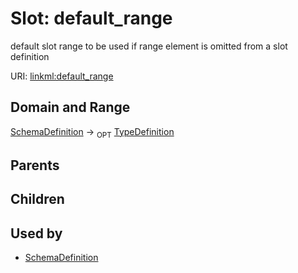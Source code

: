 
# Slot: default_range


default slot range to be used if range element is omitted from a slot definition

URI: [linkml:default_range](https://w3id.org/linkml/default_range)


## Domain and Range

[SchemaDefinition](SchemaDefinition.md) ->  <sub>OPT</sub> [TypeDefinition](TypeDefinition.md)

## Parents


## Children


## Used by

 * [SchemaDefinition](SchemaDefinition.md)

